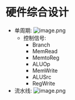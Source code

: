 # 硬件综合设计
- 单周期: ![image.png](https://jiunian-pic-1310185536.cos.ap-nanjing.myqcloud.com/picgo20231221224258.png)
	- 控制信号:
		- Branch
		- MemRead
		- MemtoReg
		- ALUOp
		- MemWrite
		- ALUSrc
		- RegWrite
- 流水线: ![image.png](https://jiunian-pic-1310185536.cos.ap-nanjing.myqcloud.com/picgo20231221224318.png)
